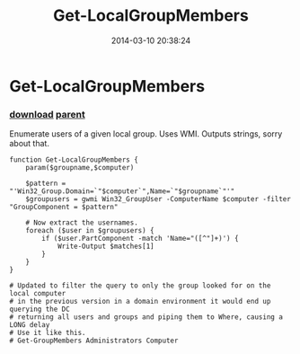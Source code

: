 ﻿---
pid:            4972
parent:         4971
children:       
poster:         Lawrence Lucas
title:          Get-LocalGroupMembers
date:           2014-03-10 20:38:24
description:    Enumerate users of a given local group. Uses WMI. Outputs strings, sorry about that.
format:         posh
---

# Get-LocalGroupMembers

### [download](4972.ps1) [parent](4971.md) 

Enumerate users of a given local group. Uses WMI. Outputs strings, sorry about that.

```posh
function Get-LocalGroupMembers {
	param($groupname,$computer)

	$pattern = "'Win32_Group.Domain=`"$computer`",Name=`"$groupname`"'"
	$groupusers = gwmi Win32_GroupUser -ComputerName $computer -filter "GroupComponent = $pattern"

	# Now extract the usernames.
	foreach ($user in $groupusers) {
		if ($user.PartComponent -match 'Name="([^"]+)') {
			Write-Output $matches[1]
		}
	}
}

# Updated to filter the query to only the group looked for on the local computer
# in the previous version in a domain environment it would end up querying the DC
# returning all users and groups and piping them to Where, causing a LONG delay
# Use it like this.
# Get-GroupMembers Administrators Computer
```
